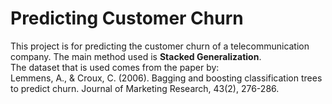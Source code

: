 # Predicting Customer Churn

This project is for predicting the customer churn of a telecommunication company.
The main method used is **Stacked Generalization**. <br>
The dataset that is used comes from the paper by: <br>
Lemmens, A., & Croux, C. (2006). Bagging and boosting classification trees to predict churn. Journal of
Marketing Research, 43(2), 276-286.

